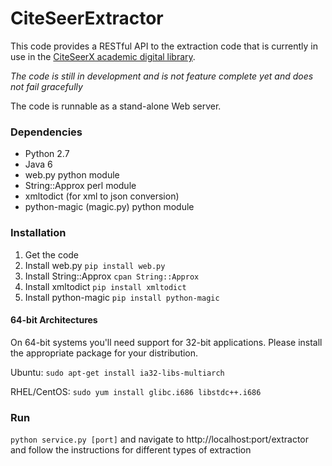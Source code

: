 # CiteSeerExtractor

This code provides a RESTful API to the extraction code that is currently in use in the [CiteSeerX academic digital library](http://citeseerx.ist.psu.edu).

*The code is still in development and is not feature complete yet and does not fail gracefully*

The code is runnable as a stand-alone Web server.

### Dependencies
* Python 2.7
* Java 6
* web.py python module
* String::Approx perl module
* xmltodict (for xml to json conversion)
* python-magic (magic.py) python module

### Installation
1. Get the code
2. Install web.py `pip install web.py`
3. Install String::Approx  `cpan String::Approx`
4. Install xmltodict `pip install xmltodict`
5. Install python-magic `pip install python-magic`

#### 64-bit Architectures
On 64-bit systems you'll need support for 32-bit applications. Please install the appropriate package for your distribution.

Ubuntu: `sudo apt-get install ia32-libs-multiarch`

RHEL/CentOS: `sudo yum install glibc.i686 libstdc++.i686`

### Run
`python service.py [port]` and navigate to http://localhost:port/extractor and follow the instructions for different types of extraction

